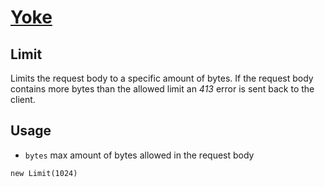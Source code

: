 # [Yoke](/)

## Limit

Limits the request body to a specific amount of bytes. If the request body contains more bytes than the allowed limit an
*413* error is sent back to the client.

## Usage

* ```bytes```  max amount of bytes allowed in the request body

~~~~~~~~~~~~~~~~~~~~~~~~~~~~~~~~~~~~~~~~~~ {.java}
new Limit(1024)
~~~~~~~~~~~~~~~~~~~~~~~~~~~~~~~~~~~~~~~~~~
